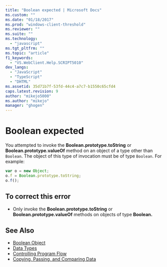 ```yaml
---
title: "Boolean expected | Microsoft Docs"
ms.custom: ""
ms.date: "01/18/2017"
ms.prod: "windows-client-threshold"
ms.reviewer: ""
ms.suite: ""
ms.technology:
  - "javascript"
ms.tgt_pltfrm: ""
ms.topic: "article"
f1_keywords:
  - "VS.WebClient.Help.SCRIPT5010"
dev_langs:
  - "JavaScript"
  - "TypeScript"
  - "DHTML"
ms.assetid: 35d71b7f-53fd-44c4-a7c7-b1550c65cfd4
caps.latest.revision: 9
author: "mikejo5000"
ms.author: "mikejo"
manager: "ghogen"
---
```

# Boolean expected
You attempted to invoke the **Boolean.prototype.toString** or **Boolean.prototype.valueOf** method on an object of a type other than `Boolean`. The object of this type of invocation must be of type `Boolean`. For example:

```JavaScript
var o = new Object;
o.f = Boolean.prototype.toString;
o.f();
```

## To correct this error

- Only invoke the **Boolean.prototype.toString** or **Boolean.prototype.valueOf** methods on objects of type **Boolean.**

## See Also

- [Boolean Object](../../javascript/reference/boolean-object-javascript.md)
- [Data Types](../../javascript/data-types-javascript.md)
- [Controlling Program Flow](../../javascript/controlling-program-flow-javascript.md)
- [Copying, Passing, and Comparing Data](../../javascript/advanced/copying-passing-and-comparing-data-javascript.md)